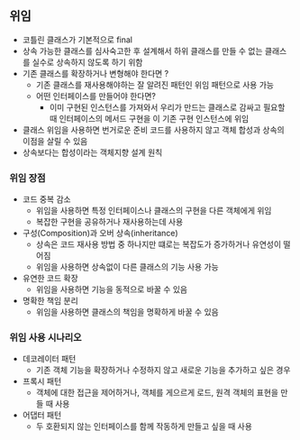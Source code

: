 ## 위임
- 코틀린 클래스가 기본적으로 final
- 상속 가능한 클래스를 심사숙고한 후 설계해서 하위 클래스를 만들 수 없는 클래스를 실수로 상속하지 않도록 하기 위함
- 기존 클래스를 확장하거나 변형해야 한다면 ?
  - 기존 클래스를 재사용해야하는 잘 알려진 패턴인 위임 패턴으로 사용 가능
  - 어떤 인터페이스를 만들어야 한다면?
    - 이미 구현된 인스턴스를 가져와서 우리가 만드는 클래스로 감싸고 필요할 때 인터페이스의 메서드 구현을 이 기존 구현 인스턴스에 위임
- 클래스 위임을 사용하면 번거로운 준비 코드를 사용하지 않고 객체 합성과 상속의 이점을 살릴 수 있음
- 상속보다는 합성이라는 객체지향 설계 원칙

### 위임 장점
  - 코드 중복 감소
    - 위임을 사용하면 특정 인터페이스나 클래스의 구현을 다른 객체에게 위임
    - 복잡한 구현을 공유하거나 재사용하는데 사용
  - 구성(Composition)과 오버 상속(inheritance)
    - 상속은 코드 재사용 방법 중 하나지만 떄로는 복잡도가 증가하거나 유연성이 떨어짐
    - 위임을 사용하면 상속없이 다른 클래스의 기능 사용 가능
  - 유연한 코드 확장
    - 위임을 사용하면 기능을 동적으로 바꿀 수 있음
  - 명확한 책임 분리
    - 위임을 사용하면 클래스의 책임을 명확하게 바꿀 수 있음

### 위임 사용 시나리오
  - 데코레이터 패턴
    - 기존 객체 기능을 확장하거나 수정하지 않고 새로운 기능을 추가하고 싶은 경우
  - 프록시 패턴
    - 객체에 대한 접근을 제어하거나, 객체를 게으르게 로드, 원격 객체의 표현을 만들 때 사용
  - 어댑터 패턴
    - 두 호환되지 않는 인터페이스를 함께 작동하게 만들고 싶을 때 사용
